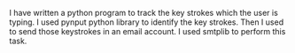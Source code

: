 I have written a python program to track the key strokes which the user is typing.
I used pynput python library to identify the key strokes.
Then I used to send those keystrokes in an email account.
I used smtplib to perform this task.
